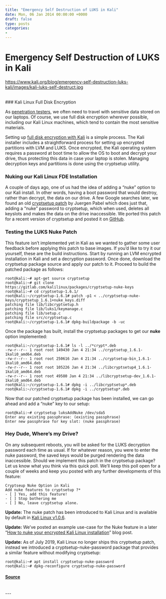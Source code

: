 ```yaml
---
title: "Emergency Self Destruction of LUKS in Kali"
date: Mon, 06 Jan 2014 00:00:00 +0000
draft: false
type: posts
categories: 
- 
---
```

# Emergency Self Destruction of LUKS in Kali
https://www.kali.org/blog/emergency-self-destruction-luks-kali/images/kali-luks-self-destruct.jpg
<br/>

<br/>
### Kali Linux Full Disk Encryption

As [penetration testers](https://www.offsec.com/cyberversity/penetration-testing/), we often need to travel with sensitive data stored on our laptops. Of course, we use full disk encryption wherever possible, including our Kali Linux machines, which tend to contain the most sensitive materials.

Setting up [full disk encryption with Kali](https://www.kali.org/docs/installation/hard-disk-install/) is a simple process. The Kali installer includes a straightforward process for setting up encrypted partitions with LVM and LUKS. Once encrypted, the Kali operating system requires a password at boot time to allow the OS to boot and decrypt your drive, thus protecting this data in case your laptop is stolen. Managing decryption keys and partitions is done using the cryptsetup utility.

### Nuking our Kali Linux FDE Installation

A couple of days ago, one of us had the idea of adding a “nuke” option to our Kali install. In other words, having a boot password that would destroy, rather than decrypt, the data on our drive. A few Google searches later, we found an old [cryptsetup patch](http://lxer.com/module/newswire/view/103692/index.html) by Juergen Pabel which does just that, adding a “nuke” password to cryptsetup, which when used, deletes all keyslots and makes the data on the drive inaccessible. We ported this patch for a recent version of cryptsetup and posted it on [GitHub](https://gitlab.com/kalilinux/packages/cryptsetup-nuke-keys).

### Testing the LUKS Nuke Patch

This feature isn’t implemented yet in Kali as we wanted to gather some user feedback before applying this patch to base images. If you’d like to try it our yourself, these are the build instructions. Start by running an LVM encrypted installation in Kali and set a decryption password. Once done, download the cryptsetup package source and apply our patch to it. Proceed to build the patched package as follows:

```console
root@kali:~# apt-get source cryptsetup
root@kali:~# git clone https://gitlab.com/kalilinux/packages/cryptsetup-nuke-keys
root@kali:~# cd cryptsetup-1.6.1/
root@kali:~/cryptsetup-1.6.1# patch -p1 < ../cryptsetup-nuke-keys/cryptsetup_1.6.1+nuke_keys.diff
patching file lib/libcryptsetup.h
patching file lib/luks1/keymanage.c
patching file lib/setup.c
patching file src/cryptsetup.c
root@kali:~/cryptsetup-1.6.1# dpkg-buildpackage -b -uc
```

Once the package has built, install the cryptsetup packages to get our **nuke** option implemented:

```console
root@kali:~/cryptsetup-1.6.1# ls -l ../*crypt*.deb
-rw-r--r-- 1 root root 149430 Jan 4 21:34 ../cryptsetup_1.6.1-1kali0_amd64.deb
-rw-r--r-- 1 root root 250616 Jan 4 21:34 ../cryptsetup-bin_1.6.1-1kali0_amd64.deb
-rw-r--r-- 1 root root 105226 Jan 4 21:34 ../libcryptsetup4_1.6.1-1kali0_amd64.deb
-rw-r--r-- 1 root root 49580 Jan 4 21:34 ../libcryptsetup-dev_1.6.1-1kali0_amd64.deb
root@kali:~/cryptsetup-1.6.1# dpkg -i ../libcryptsetup*.deb
root@kali:~/cryptsetup-1.6.1# dpkg -i ../cryptsetup*.deb
```

Now that our patched cryptsetup package has been installed, we can go ahead and add a “nuke” key to our setup:

```console
root@kali:~# cryptsetup luksAddNuke /dev/sda5
Enter any existing passphrase: (existing passphrase)
Enter new passphrase for key slot: (nuke passphrase)
```

### Hey Dude, Where’s my Drive?

On any subsequent reboots, you will be asked for the LUKS decryption password each time as usual. If for whatever reason, you were to enter the nuke password, the saved keys would be purged rendering the data inaccessible. Should we implement this patch in the cryptsetup package? Let us know what you think via this quick poll. We’ll keep this poll open for a couple of weeks and keep you posted with any further developments of this feature:

```plain
Cryptseup Nuke Option in Kali
Add nuke features to cryptsetup ?*
- [ ] Yes, add this feature!
- [ ] Stop bothering me
- [ ] No, leave cryptsetup alone.
```

**Update:** The nuke patch has been introduced to Kali Linux and is available by default in [Kali Linux v1.0.6](https://www.kali.org/blog/kali-linux-1-0-6-release/).

**Update:** We’ve posted an example use-case for the Nuke feature in a later “[How to nuke your encrypted Kali Linux installation](https://www.kali.org/blog/nuke-kali-linux-luks/)” blog post.

**Update:** As of July 2019, Kali Linux no longer ships this cryptsetup patch, instead we introduced a cryptsetup-nuke-password package that provides a similar feature without modifying cryptsetup:

```console
root@kali:~# apt install cryptsetup-nuke-password
root@kali:~# dpkg-reconfigure cryptsetup-nuke-password
```

#### [Source](https://www.kali.org/blog/emergency-self-destruction-luks-kali/)

<br/>
---
